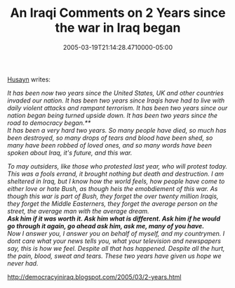 ﻿---
title: An Iraqi Comments on 2 Years since the war in Iraq began
date: "2005-03-19T21:14:28.4710000-05:00"
description: It has been now two years since the United States, UK and other countries invaded our nation. It has been two years since Iraqis have had to live with daily violent attacks and rampant terrorism.
featuredImage: /img/default-post-image.jpg
---

[Husayn](http://democracyiniraq.blogspot.com/) writes:

*It has been now two years since the United States, UK and other countries invaded our nation. It has been two years since Iraqis have had to live with daily violent attacks and rampant terrorism. It has been two years since our nation began being turned upside down. It has been two years since the road to democracy began.**\
It has been a very hard two years. So many people have died, so much has been destroyed, so many drops of tears and blood have been shed, so many have been robbed of loved ones, and so many words have been spoken about Iraq, it's future, and this war.*

*To may outsiders, like those who protested last year, who will protest today. This was a fools errand, it brought nothing but death and destruction. I am sheltered in Iraq, but I know how the world feels, how people have come to either love or hate Bush, as though heis the emobdiement of this war. As though this war is part of Bush, they forget the over twenty million Iraqis, they forget the Middle Easterners, they forget the average person on the street, the average man with the average dream.**\
Ask him if it was worth it. Ask him what is different. Ask him if he would go through it again, go ahead ask him, ask me, many of you have.**\
Now I answer you, I answer you on behalf of myself, and my countrymen. I dont care what your news tells you, what your television and newspapers say, this is how we feel. Despite all that has happened. Despite all the hurt, the pain, blood, sweat and tears. These two years have given us hope we never had.*

<http://democracyiniraq.blogspot.com/2005/03/2-years.html>

